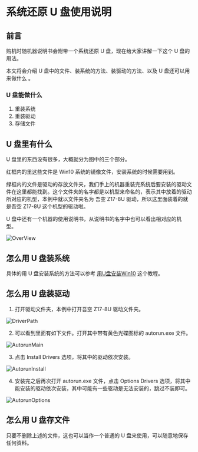 # 系统还原 U 盘使用说明

## 前言

购机时随机器说明书会附带一个系统还原 U 盘，现在给大家讲解一下这个 U 盘的用法。

本文将会介绍 U 盘中的文件、装系统的方法、装驱动的方法、以及 U 盘还可以用来做什么 。

### U 盘能做什么

1. 重装系统
2. 重装驱动
3. 存储文件

## U 盘里有什么

U 盘里的东西没有很多，大概就分为图中的三个部分。

红框内的里这些文件是 Win10 系统的镜像文件，安装系统的时候需要用到。

绿框内的文件是驱动的存放文件夹，我们手上的机器重装完系统后要安装的驱动文件在这里都能找到。这个文件夹的名字都是以机型来命名的，表示其中放着的驱动所对应的机型，本例中就以文件夹名为 吾空 Z17-8U 驱动，所以这里面装着的就是吾空 Z17-8U 这个机型的驱动啦。

U 盘中还有一个机器的使用说明书，从说明书的名字中也可以看出相对应的机型。

![OverView](https://github.com/oh1h0ney/Git-Book-Library/blob/master/Windows/UDiskDetail/OverView.png)

## 怎么用 U 盘装系统

具体的用 U 盘安装系统的方法可以参考 [用U盘安装Win10](https://github.com/oh1h0ney/Git-Book-Library/blob/master/Windows/install-windows-10-with-u-disk.md) 这个教程。

## 怎么用 U 盘装驱动

1. 打开驱动文件夹，本例中打开吾空 Z17-8U 驱动文件夹。

![DriverPath](https://github.com/oh1h0ney/Git-Book-Library/blob/master/Windows/UDiskDetail/DriverPath.png)

2. 可以看到里面有如下文件。打开其中带有黄色光碟图标的 autorun.exe 文件。

![AutorunMain](https://github.com/oh1h0ney/Git-Book-Library/blob/master/Windows/UDiskDetail/AutorunMain.png)

3. 点击 Install Drivers 选项，将其中的驱动依次安装。

![AutorunInstall](https://github.com/oh1h0ney/Git-Book-Library/blob/master/Windows/UDiskDetail/AutorunInstall.png)

4. 安装完之后再次打开 autorun.exe 文件，点击 Options Drivers 选项，将其中能安装的驱动依次安装，其中可能有一些驱动是无法安装的，跳过不装即可。

![AutorunOptions](https://github.com/oh1h0ney/Git-Book-Library/blob/master/Windows/UDiskDetail/AutorunOptions.png)

## 怎么用 U 盘存文件

只要不删除上述的文件，这也可以当作一个普通的 U 盘来使用，可以随意地保存任何资料。

